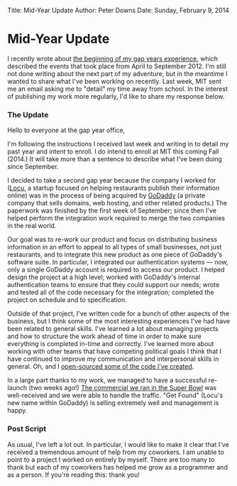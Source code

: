 Title: Mid-Year Update
Author: Peter Downs
Date: Sunday, February 9, 2014

# Mid-Year Update

I recently wrote about [the beginning of my gap years
experience](/gap-years-part-1.html), which described the events that took place
from April to September 2012. I'm still not done writing about the next part of
my adventure, but in the meantime I wanted to share what I've been working on
recently. Last week, MIT sent me an email asking me to "detail" my time away
from school. In the interest of publishing my work more regularly, I'd like to
share my response below.

### The Update

Hello to everyone at the gap year office,

I'm following the instructions I received last week and writing in to detail
my past year and intent to enroll. I do intend to enroll at MIT this coming
Fall (2014.) It will take more than a sentence to describe what I've been
doing since September.

I decided to take a second gap year because the company I worked for
([Locu](https://locu.com), a startup focused on helping restaurants publish
their information online) was in the process of being acquired by
[GoDaddy](https://godaddy.com) (a private company that sells domains, web
hosting, and other related products.) The paperwork was finished by the first
week of September; since then I've helped perform the integration work
required to merge the two companies in the real world.

Our goal was to re-work our product and focus on distributing business
information in an effort to appeal to all types of small businesses, not just
restaurants, and to integrate this new product as one piece of GoDaddy's
software suite. In particular, I integrated our authentication systems — now,
only a single GoDaddy account is required to access our product. I helped
design the project at a high level; worked with GoDaddy's internal
authentication teams to ensure that they could support our needs; wrote and
tested all of the code necessary for the integration; completed the project
on schedule and to specification.

Outside of that project, I've written code for a bunch of other aspects of
the business, but I think some of the most interesting experiences I've had
have been related to general skills. I've learned a lot about managing
projects and how to structure the work ahead of time in order to make sure
everything is completed in-time and correctly. I've learned more about
working with other teams that have competing political goals I think that I
have continued to improve my communication and interpersonal skills in
general. Oh, and I [open-sourced some of the code I've
created](https://github.com/locu/djoauth2).

In a large part thanks to my work, we managed to have a successful re-launch
(two weeks ago!) [The commercial we ran in the Super
Bowl](http://www.youtube.com/watch?v=WycoJMKzXZ4) was well-received and we
were able to handle the traffic. "Get Found" (Locu's new name within GoDaddy)
is selling extremely well and management is happy.


### Post Script

As usual, I've left a lot out. In particular, I would like to make it clear
that I've received a tremendous amount of help from my coworkers. I am unable
to point to a project I worked on entirely by myself. There are too many to
thank but each of my coworkers has helped me grow as a programmer and as a
person. If you're reading this: thank you!
